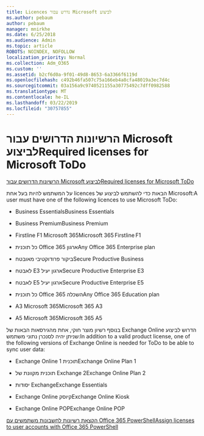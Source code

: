 ```yaml
---
title: Licences נדרש עבור Microsoft לביצוע
ms.author: pebaum
author: pebaum
manager: mnirkhe
ms.date: 6/25/2018
ms.audience: Admin
ms.topic: article
ROBOTS: NOINDEX, NOFOLLOW
localization_priority: Normal
ms.collection: Adm_O365
ms.custom: ''
ms.assetid: b2cf6d0a-9f01-49d8-8653-6a3366f6119d
ms.openlocfilehash: c492b46fa507c75a166eb4a8cfa48019a3ec7d4c
ms.sourcegitcommit: 03a156a9c9740521155a30775492c7dff0982588
ms.translationtype: MT
ms.contentlocale: he-IL
ms.lasthandoff: 03/22/2019
ms.locfileid: "30757855"
---
```

# <a name="required-licenses-for-microsoft-todo"></a><span data-ttu-id="f90c8-102">הרשיונות הדרושים עבור Microsoft לביצוע</span><span class="sxs-lookup"><span data-stu-id="f90c8-102">Required licenses for Microsoft ToDo</span></span>

[<span data-ttu-id="f90c8-103">הרשיונות הדרושים עבור Microsoft לביצוע</span><span class="sxs-lookup"><span data-stu-id="f90c8-103">Required licenses for Microsoft ToDo</span></span>](https://support.office.com/article/381e9d1b-c500-49b5-973e-890fd86528d7.aspx)
  
<span data-ttu-id="f90c8-104">על המשתמש להיות בעל אחת licences הבאות כדי להשתמש לביצוע של Microsoft:</span><span class="sxs-lookup"><span data-stu-id="f90c8-104">A user must have one of the following licences to use Microsoft ToDo:</span></span>
  
- <span data-ttu-id="f90c8-105">Business Essentials</span><span class="sxs-lookup"><span data-stu-id="f90c8-105">Business Essentials</span></span>
    
- <span data-ttu-id="f90c8-106">Business Premium</span><span class="sxs-lookup"><span data-stu-id="f90c8-106">Business Premium</span></span>
    
- <span data-ttu-id="f90c8-107">Firstline F1 Microsoft 365</span><span class="sxs-lookup"><span data-stu-id="f90c8-107">Microsoft 365 Firstline F1</span></span>
    
- <span data-ttu-id="f90c8-108">כל תוכנית Office 365 ארגון</span><span class="sxs-lookup"><span data-stu-id="f90c8-108">Any Office 365 Enterprise plan</span></span>
    
- <span data-ttu-id="f90c8-109">ביקור פרודוקטיבי מאובטח</span><span class="sxs-lookup"><span data-stu-id="f90c8-109">Secure Productive Business</span></span>
    
- <span data-ttu-id="f90c8-110">לאבטח E3 ארגון יעיל</span><span class="sxs-lookup"><span data-stu-id="f90c8-110">Secure Productive Enterprise E3</span></span>
    
- <span data-ttu-id="f90c8-111">לאבטח E5 ארגון יעיל</span><span class="sxs-lookup"><span data-stu-id="f90c8-111">Secure Productive Enterprise E5</span></span>
    
- <span data-ttu-id="f90c8-112">כל תוכנית Office 365 השכלה</span><span class="sxs-lookup"><span data-stu-id="f90c8-112">Any Office 365 Education plan</span></span>
    
- <span data-ttu-id="f90c8-113">A3 Microsoft 365</span><span class="sxs-lookup"><span data-stu-id="f90c8-113">Microsoft 365 A3</span></span>
    
- <span data-ttu-id="f90c8-114">A5 Microsoft 365</span><span class="sxs-lookup"><span data-stu-id="f90c8-114">Microsoft 365 A5</span></span>
    
<span data-ttu-id="f90c8-115">בנוסף רשיון מוצר חוקי, אחת מהגירסאות הבאות של Exchange Online הדרוש לביצוע שניתן יהיה לסנכרן נתוני משתמש:</span><span class="sxs-lookup"><span data-stu-id="f90c8-115">In addition to a valid product license, one of the following versions of Exchange Online is needed for ToDo to be able to sync user data:</span></span> 
  
- <span data-ttu-id="f90c8-116">Exchange Online תוכנית 1</span><span class="sxs-lookup"><span data-stu-id="f90c8-116">Exchange Online Plan 1</span></span>
    
- <span data-ttu-id="f90c8-117">תוכנית מקוונת של Exchange 2</span><span class="sxs-lookup"><span data-stu-id="f90c8-117">Exchange Online Plan 2</span></span>
    
- <span data-ttu-id="f90c8-118">יסודות Exchange</span><span class="sxs-lookup"><span data-stu-id="f90c8-118">Exchange Essentials</span></span>
    
- <span data-ttu-id="f90c8-119">Exchange Online קיוסק</span><span class="sxs-lookup"><span data-stu-id="f90c8-119">Exchange Online Kiosk</span></span>
    
- <span data-ttu-id="f90c8-120">Exchange Online POP</span><span class="sxs-lookup"><span data-stu-id="f90c8-120">Exchange Online POP</span></span>
    
[<span data-ttu-id="f90c8-121">הקצאת רשיונות לחשבונות משתמשים עם Office 365 PowerShell</span><span class="sxs-lookup"><span data-stu-id="f90c8-121">Assign licenses to user accounts with Office 365 PowerShell</span></span>](https://docs.microsoft.com/office365/enterprise/powershell/assign-licenses-to-user-accounts-with-office-365-powershell )
  

